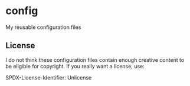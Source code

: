 # config

My reusable configuration files

## License

I do not think these configuration files contain enough creative content to be eligible for copyright.
If you really want a license, use:

SPDX-License-Identifier: Unlicense
